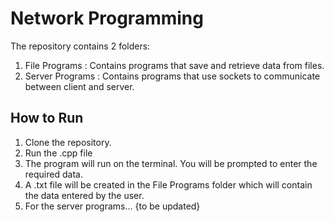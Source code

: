 # Network Programming

The repository contains 2 folders:

1. File Programs : Contains programs that save and retrieve data from files.
2. Server Programs : Contains programs that use sockets to communicate between client and server.

## How to Run

1. Clone the repository.
2. Run the .cpp file
3. The program will run on the terminal. You will be prompted to enter the required data.
4. A .txt file will be created in the File Programs folder which will contain the data entered by the user.
5. For the server programs... {to be updated}
